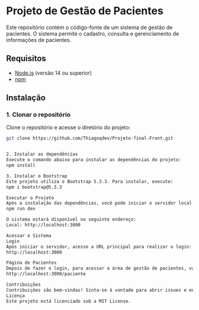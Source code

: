 # Projeto de Gestão de Pacientes

Este repositório contém o código-fonte de um sistema de gestão de pacientes. O sistema permite o cadastro, consulta e gerenciamento de informações de pacientes.

## Requisitos

- [Node.js](https://nodejs.org/) (versão 14 ou superior)
- [npm](https://www.npmjs.com/)

## Instalação

### 1. Clonar o repositório

Clone o repositório e acesse o diretório do projeto:

```bash
git clone https://github.com/Thiagoqdev/Projeto-final-Front.git


2. Instalar as dependências
Execute o comando abaixo para instalar as dependências do projeto:
npm install

3. Instalar o Bootstrap
Este projeto utiliza o Bootstrap 5.3.3. Para instalar, execute:
npm i bootstrap@5.3.3

Executar o Projeto
Após a instalação das dependências, você pode iniciar o servidor local com o seguinte comando:
npm run dev

O sistema estará disponível no seguinte endereço:
Local: http://localhost:3000

Acessar o Sistema
Login
Após iniciar o servidor, acesse a URL principal para realizar o login:
http://localhost:3000

Página de Pacientes
Depois de fazer o login, para acessar a área de gestão de pacientes, vá para a seguinte URL:
http://localhost:3000/paciente

Contribuições
Contribuições são bem-vindas! Sinta-se à vontade para abrir issues e enviar pull requests.
Licença
Este projeto está licenciado sob a MIT License.

  


